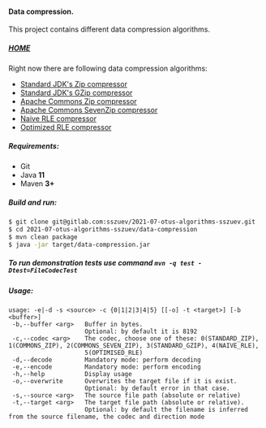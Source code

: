 #### Data compression.

This project contains different data compression algorithms.

##### [HOME](../README.md)

Right now there are following data compression algorithms:

- [Standard JDK's Zip compressor](src/main/java/com/gitlab/sszuev/compression/impl/JDKZipCodecImpl.java)
- [Standard JDK's GZip compressor](src/main/java/com/gitlab/sszuev/compression/impl/JDKGZipCodecImpl.java)
- [Apache Commons Zip compressor](src/main/java/com/gitlab/sszuev/compression/impl/ApacheZipCodecImpl.java)
- [Apache Commons SevenZip compressor](src/main/java/com/gitlab/sszuev/compression/impl/ApacheSevenZipCodecImpl.java)
- [Naive RLE compressor](src/main/java/com/gitlab/sszuev/compression/impl/SimpleRLECodecImpl.java)
- [Optimized RLE compressor](src/main/java/com/gitlab/sszuev/compression/impl/EnhancedRLECodecImpl.java)

##### Requirements:

- Git
- Java **11**
- Maven **3+**

##### Build and run:

```bash
$ git clone git@gitlab.com:sszuev/2021-07-otus-algorithms-sszuev.git
$ cd 2021-07-otus-algorithms-sszuev/data-compression
$ mvn clean package
$ java -jar target/data-compression.jar
```

##### To run demonstration tests use command `mvn -q test -Dtest=FileCodecTest`

##### Usage:
```text
usage: -e|-d -s <source> -c {0|1|2|3|4|5} [[-o] -t <target>] [-b <buffer>]
 -b,--buffer <arg>   Buffer in bytes.
                     Optional: by default it is 8192
 -c,--codec <arg>    The codec, choose one of these: 0(STANDARD_ZIP), 1(COMMONS_ZIP), 2(COMMONS_SEVEN_ZIP), 3(STANDARD_GZIP), 4(NAIVE_RLE),
                     5(OPTIMISED_RLE)
 -d,--decode         Mandatory mode: perform decoding
 -e,--encode         Mandatory mode: perform encoding
 -h,--help           Display usage
 -o,--overwrite      Overwrites the target file if it is exist.
                     Optional: by default error in that case.
 -s,--source <arg>   The source file path (absolute or relative)
 -t,--target <arg>   The target file path (absolute or relative).
                     Optional: by default the filename is inferred from the source filename, the codec and direction mode
```